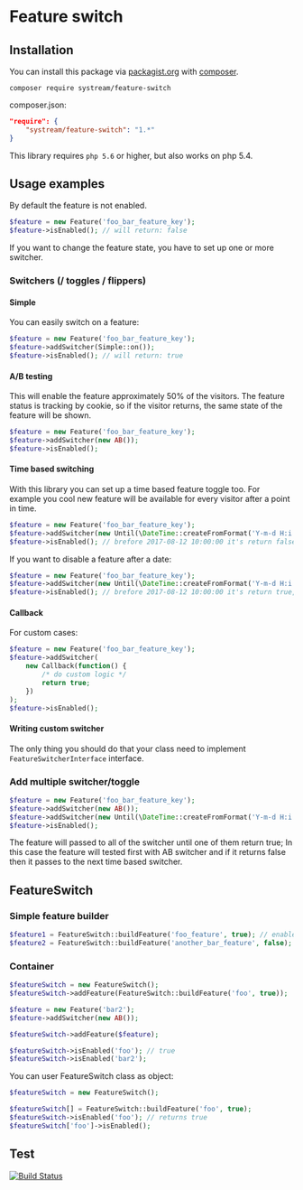 # Feature switch

## Installation

You can install this package via [packagist.org](https://packagist.org/packages/systream/feature-switch) with [composer](https://getcomposer.org/).

`composer require systream/feature-switch`

composer.json:

```json
"require": {
    "systream/feature-switch": "1.*"
}
```

This library requires `php 5.6` or higher, but also works on php 5.4.

## Usage examples

By default the feature is not enabled.

```php
$feature = new Feature('foo_bar_feature_key');
$feature->isEnabled(); // will return: false

```

If you want to change the feature state, you have to set up one or more switcher.

### Switchers (/ toggles / flippers)

#### Simple

You can easily switch on a feature:

```php
$feature = new Feature('foo_bar_feature_key');
$feature->addSwitcher(Simple::on());
$feature->isEnabled(); // will return: true

```

#### A/B testing

This will enable the feature approximately 50% of the visitors.
The feature status is tracking by cookie, so if the visitor returns, the same state of the feature will be shown.

```php
$feature = new Feature('foo_bar_feature_key');
$feature->addSwitcher(new AB());
$feature->isEnabled();

```

#### Time based switching

With this library you can set up a time based feature toggle too.
For example you cool new feature will be available for every visitor after a point in time.

```php
$feature = new Feature('foo_bar_feature_key');
$feature->addSwitcher(new Until(\DateTime::createFromFormat('Y-m-d H:i:s', '2017-08-12 10:00:00')));
$feature->isEnabled(); // brefore 2017-08-12 10:00:00 it's return false, after will return true

```

If you want to disable a feature after a date:

```php
$feature = new Feature('foo_bar_feature_key');
$feature->addSwitcher(new Until(\DateTime::createFromFormat('Y-m-d H:i:s', '2017-08-12 10:00:00'), false));
$feature->isEnabled(); // brefore 2017-08-12 10:00:00 it's return true, after will return false

```

#### Callback

For custom cases:

```php
$feature = new Feature('foo_bar_feature_key');
$feature->addSwitcher(
	new Callback(function() {
		/* do custom logic */
		return true;
	})
);
$feature->isEnabled();

```

#### Writing custom switcher

The only thing you should do that your class need to implement `FeatureSwitcherInterface` interface.

### Add multiple switcher/toggle

```php
$feature = new Feature('foo_bar_feature_key');
$feature->addSwitcher(new AB());
$feature->addSwitcher(new Until(\DateTime::createFromFormat('Y-m-d H:i:s', '2017-08-12 10:00:00')));
$feature->isEnabled();

```

The feature will passed to all of the switcher until one of them return true;
In this case the feature will tested first with AB switcher and if it returns false then it passes to the next time based switcher.

## FeatureSwitch

### Simple feature builder

```php
$feature1 = FeatureSwitch::buildFeature('foo_feature', true); // enabled
$feature2 = FeatureSwitch::buildFeature('another_bar_feature', false); // disabled
```

### Container

```php
$featureSwitch = new FeatureSwitch();
$featureSwitch->addFeature(FeatureSwitch::buildFeature('foo', true));

$feature = new Feature('bar2');
$feature->addSwitcher(new AB());

$featureSwitch->addFeature($feature);

```

```php
$featureSwitch->isEnabled('foo'); // true
$featureSwitch->isEnabled('bar2');
```

You can user FeatureSwitch class as object:
```php
$featureSwitch = new FeatureSwitch();

$featureSwitch[] = FeatureSwitch::buildFeature('foo', true);
$featureSwitch->isEnabled('foo'); // returns true
$featureSwitch['foo']->isEnabled();
```

## Test

[![Build Status](https://travis-ci.org/systream/feature-switch.svg?branch=master)](https://travis-ci.org/systream/feature-switch)